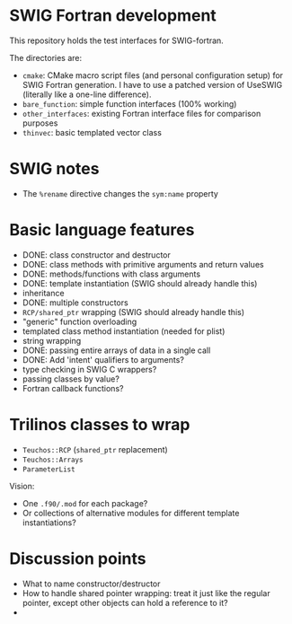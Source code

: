 SWIG Fortran development
========================

This repository holds the test interfaces for SWIG-fortran.

The directories are:
 - `cmake`: CMake macro script files (and personal configuration setup) for SWIG
   Fortran generation. I have to use a patched version of UseSWIG (literally
   like a one-line difference).
 - `bare_function`: simple function interfaces (100% working)
 - `other_interfaces`: existing Fortran interface files for comparison purposes
 - `thinvec`: basic templated vector class


SWIG notes
==========

- The `%rename` directive changes the `sym:name` property

Basic language features
=======================

- DONE: class constructor and destructor
- DONE: class methods with primitive arguments and return values
- DONE: methods/functions with class arguments
- DONE: template instantiation (SWIG should already handle this)
- inheritance
- DONE: multiple constructors
- `RCP/shared_ptr` wrapping (SWIG should already handle this)
- "generic" function overloading
- templated class method instantiation (needed for plist)
- string wrapping
- DONE: passing entire arrays of data in a single call
- DONE: Add 'intent' qualifiers to arguments?
- type checking in SWIG C wrappers?
- passing classes by value?
- Fortran callback functions?

Trilinos classes to wrap
========================
- `Teuchos::RCP` (`shared_ptr` replacement)
- `Teuchos::Arrays`
- `ParameterList`

Vision:
- One `.f90/.mod` for each package?
- Or collections of alternative modules for different template instantiations?


Discussion points
=================
- What to name constructor/destructor
- How to handle shared pointer wrapping: treat it just like the regular
  pointer, except other objects can hold a reference to it?
- 
